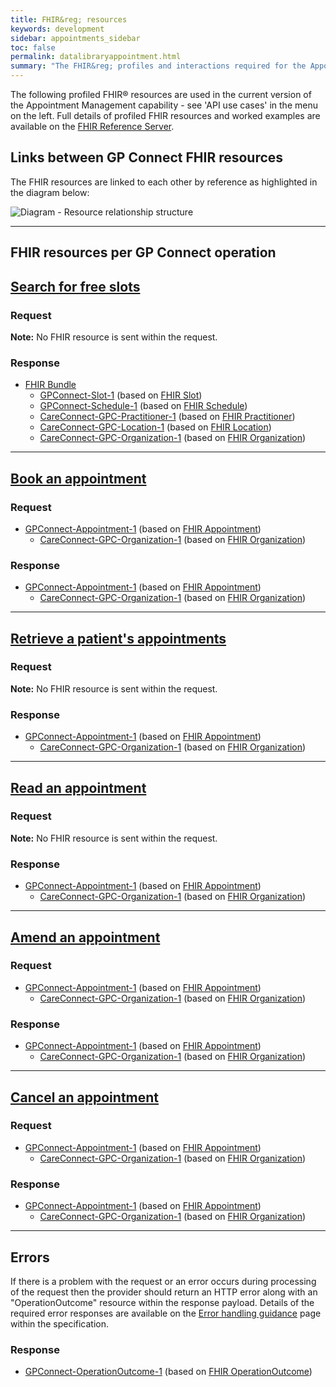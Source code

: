 ```yaml
---
title: FHIR&reg; resources
keywords: development
sidebar: appointments_sidebar
toc: false
permalink: datalibraryappointment.html
summary: "The FHIR&reg; profiles and interactions required for the Appointment Management capability pack"
---
```


The following profiled FHIR&reg; resources are used in the current version of the Appointment Management capability - see 'API use cases' in the menu on the left. Full details of profiled FHIR resources and worked examples are available on the [FHIR Reference Server](https://fhir.nhs.uk/).

## Links between GP Connect FHIR resources ##

The FHIR resources are linked to each other by reference as highlighted in the diagram below:

![Diagram - Resource relationship structure](images/appointments/ResourceRelationshipsStructure.png)

---

## FHIR resources per GP Connect operation ##

## [Search for free slots](appointments_use_case_search_for_free_slots.html) ##

### Request ###

**Note:** No FHIR resource is sent within the request.

### Response ###

* [FHIR Bundle](https://www.hl7.org/fhir/STU3/bundle.html)
  * [GPConnect-Slot-1](https://fhir.nhs.uk/STU3/StructureDefinition/GPConnect-Slot-1) (based on [FHIR Slot](https://www.hl7.org/fhir/STU3/slot.html))
  * [GPConnect-Schedule-1](https://fhir.nhs.uk/STU3/StructureDefinition/GPConnect-Schedule-1) (based on [FHIR Schedule](https://www.hl7.org/fhir/STU3/schedule.html))
  * [CareConnect-GPC-Practitioner-1](https://fhir.nhs.uk/STU3/StructureDefinition/CareConnect-GPC-Practitioner-1) (based on [FHIR Practitioner](https://www.hl7.org/fhir/STU3/practitioner.html))
  * [CareConnect-GPC-Location-1](https://fhir.nhs.uk/STU3/StructureDefinition/CareConnect-GPC-Location-1) (based on [FHIR Location](https://www.hl7.org/fhir/STU3/location.html))
  * [CareConnect-GPC-Organization-1](https://fhir.nhs.uk/STU3/StructureDefinition/CareConnect-GPC-Organization-1) (based on [FHIR Organization](https://www.hl7.org/fhir/STU3/organization.html))

---

## [Book an appointment](appointments_use_case_book_an_appointment.html) ##

### Request ###

* [GPConnect-Appointment-1](https://fhir.nhs.uk/STU3/StructureDefinition/GPConnect-Appointment-1) (based on [FHIR Appointment](https://www.hl7.org/fhir/STU3/appointment.html))
  * [CareConnect-GPC-Organization-1](https://fhir.nhs.uk/STU3/StructureDefinition/CareConnect-GPC-Organization-1) (based on [FHIR Organization](https://www.hl7.org/fhir/STU3/organization.html))

### Response ###

* [GPConnect-Appointment-1](https://fhir.nhs.uk/STU3/StructureDefinition/GPConnect-Appointment-1) (based on [FHIR Appointment](https://www.hl7.org/fhir/STU3/appointment.html))
  * [CareConnect-GPC-Organization-1](https://fhir.nhs.uk/STU3/StructureDefinition/CareConnect-GPC-Organization-1) (based on [FHIR Organization](https://www.hl7.org/fhir/STU3/organization.html))

---

## [Retrieve a patient's appointments](appointments_use_case_retrieve_a_patients_appointments.html) ##

### Request ###

**Note:** No FHIR resource is sent within the request.

### Response ###

* [GPConnect-Appointment-1](https://fhir.nhs.uk/STU3/StructureDefinition/GPConnect-Appointment-1) (based on [FHIR Appointment](https://www.hl7.org/fhir/STU3/appointment.html))
  * [CareConnect-GPC-Organization-1](https://fhir.nhs.uk/STU3/StructureDefinition/CareConnect-GPC-Organization-1) (based on [FHIR Organization](https://www.hl7.org/fhir/STU3/organization.html))

---

## [Read an appointment](appointments_use_case_read_an_appointment.html) ##

### Request ###

**Note:** No FHIR resource is sent within the request.

### Response ###

* [GPConnect-Appointment-1](https://fhir.nhs.uk/STU3/StructureDefinition/GPConnect-Appointment-1) (based on [FHIR Appointment](https://www.hl7.org/fhir/STU3/appointment.html))
  * [CareConnect-GPC-Organization-1](https://fhir.nhs.uk/STU3/StructureDefinition/CareConnect-GPC-Organization-1) (based on [FHIR Organization](https://www.hl7.org/fhir/STU3/organization.html))

---

## [Amend an appointment](appointments_use_case_amend_an_appointment.html) ##

### Request ###

* [GPConnect-Appointment-1](https://fhir.nhs.uk/STU3/StructureDefinition/GPConnect-Appointment-1) (based on [FHIR Appointment](https://www.hl7.org/fhir/STU3/appointment.html))
  * [CareConnect-GPC-Organization-1](https://fhir.nhs.uk/STU3/StructureDefinition/CareConnect-GPC-Organization-1) (based on [FHIR Organization](https://www.hl7.org/fhir/STU3/organization.html))

### Response ###

* [GPConnect-Appointment-1](https://fhir.nhs.uk/STU3/StructureDefinition/GPConnect-Appointment-1) (based on [FHIR Appointment](https://www.hl7.org/fhir/STU3/appointment.html))
  * [CareConnect-GPC-Organization-1](https://fhir.nhs.uk/STU3/StructureDefinition/CareConnect-GPC-Organization-1) (based on [FHIR Organization](https://www.hl7.org/fhir/STU3/organization.html))

---

## [Cancel an appointment](appointments_use_case_cancel_an_appointment.html) ##

### Request ###

* [GPConnect-Appointment-1](https://fhir.nhs.uk/STU3/StructureDefinition/GPConnect-Appointment-1) (based on [FHIR Appointment](https://www.hl7.org/fhir/STU3/appointment.html))
  * [CareConnect-GPC-Organization-1](https://fhir.nhs.uk/STU3/StructureDefinition/CareConnect-GPC-Organization-1) (based on [FHIR Organization](https://www.hl7.org/fhir/STU3/organization.html))

### Response ###

* [GPConnect-Appointment-1](https://fhir.nhs.uk/STU3/StructureDefinition/GPConnect-Appointment-1) (based on [FHIR Appointment](https://www.hl7.org/fhir/STU3/appointment.html))
  * [CareConnect-GPC-Organization-1](https://fhir.nhs.uk/STU3/StructureDefinition/CareConnect-GPC-Organization-1) (based on [FHIR Organization](https://www.hl7.org/fhir/STU3/organization.html))

---

## Errors ##

If there is a problem with the request or an error occurs during processing of the request then the provider should return an HTTP error along with an "OperationOutcome" resource within the response payload. Details of the required error responses are available on the [Error handling guidance](/development_fhir_error_handling_guidance.html) page within the specification.

### Response ###

* [GPConnect-OperationOutcome-1](https://fhir.nhs.uk/STU3/StructureDefinition/GPConnect-OperationOutcome-1) (based on [FHIR OperationOutcome](https://www.hl7.org/fhir/STU3/operationoutcome.html))
